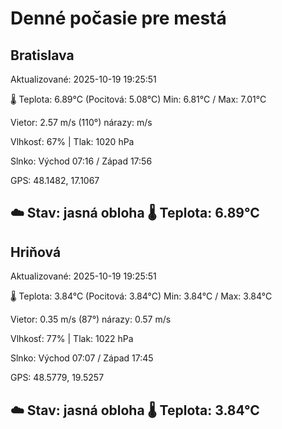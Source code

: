 ﻿# Denné počasie pre mestá

## Bratislava
Aktualizované: 2025-10-19 19:25:51

🌡️ Teplota: 6.89°C 
(Pocitová: 5.08°C)
Min: 6.81°C / Max: 7.01°C

Vietor: 2.57 m/s    (110°) 
nárazy:  m/s

Vlhkosť: 67% | Tlak: 1020 hPa

Slnko: Východ 07:16 / Západ 17:56

GPS: 48.1482, 17.1067

☁️ Stav: jasná obloha        🌡️ Teplota: 6.89°C
---

## Hriňová
Aktualizované: 2025-10-19 19:25:51

🌡️ Teplota: 3.84°C 
(Pocitová: 3.84°C)
Min: 3.84°C / Max: 3.84°C

Vietor: 0.35 m/s (87°)
nárazy: 0.57 m/s

Vlhkosť: 77% | Tlak: 1022 hPa

Slnko: Východ 07:07 / Západ 17:45

GPS: 48.5779, 19.5257

☁️ Stav: jasná obloha        🌡️ Teplota: 3.84°C
---
